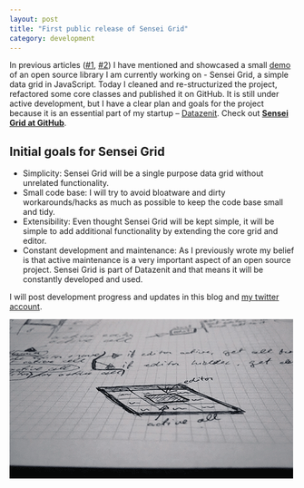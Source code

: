 ```yaml
---
layout: post
title: "First public release of Sensei Grid"
category: development
---
```


In previous articles ([#1](http://lauris.github.io/datazenit/2014/08/29/open-source-work-2-sensei-grid/), [#2](http://lauris.github.io/development/2014/08/25/work-and-open-source/)) I have mentioned and showcased a small [demo](http://datazenit.com/static/sensei-grid/examples/) of an open source library I am currently working on - Sensei Grid, a simple data grid in JavaScript. Today I cleaned and re-structurized the project, refactored some core classes and published it on GitHub. It is still under active development, but I have a clear plan and goals for the project because it is an essential part of my startup – [Datazenit](http://datazenit.com). Check out **[Sensei Grid at GitHub](https://github.com/datazenit/sensei-grid)**.

## Initial goals for Sensei Grid

* Simplicity: Sensei Grid will be a single purpose data grid without unrelated functionality. 
* Small code base: I will try to avoid bloatware and dirty workarounds/hacks as much as possible to keep the code base small and tidy.
* Extensibility: Even thought Sensei Grid will be kept simple, it will be simple to add additional functionality by extending the core grid and editor. 
* Constant development and maintenance: As I previously wrote my belief is that active maintenance is a very important aspect of an open source project. Sensei Grid is part of Datazenit and that means it will be constantly developed and used. 

I will post development progress and updates in this blog and [my twitter account](http://twitter.com/lauriswat).

<img src="/images/blog/sensei-grid-sketch.png" alt="Sensei Grid sketch" style="margin:auto;">